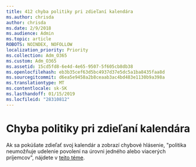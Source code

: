 ```yaml
---
title: 412 chyba politiky pri zdieľaní kalendára
ms.author: chrisda
author: chrisda
ms.date: 2/9/2018
ms.audience: Admin
ms.topic: article
ROBOTS: NOINDEX, NOFOLLOW
localization_priority: Priority
ms.collection: Adm_O365
ms.custom: Adm_O365
ms.assetid: 15cd5fd8-6e4d-4e65-9507-5f605cb8db38
ms.openlocfilehash: eb3b35cef63d5bc4937d37e5dc5a1ba8435faa8d
ms.sourcegitcommit: d6ea5e9458a2b8ceaab3ac4bd483e1130b9a398a
ms.translationtype: MT
ms.contentlocale: sk-SK
ms.lasthandoff: 01/15/2019
ms.locfileid: "28310812"
---
```

# <a name="policy-error-when-sharing-a-calendar"></a>Chyba politiky pri zdieľaní kalendára

Ak sa pokúšate zdieľať svoj kalendár a zobrazí chybové hlásenie, "politika neumožňuje udelenie povolení na úrovni jedného alebo viacerých príjemcov", nájdete v [tejto téme](https://support.microsoft.com/help/3187524/policy-does-not-allow-granting-permissions-at-this-level-to-one-or-mor).
  


